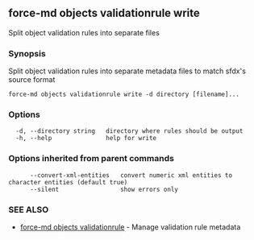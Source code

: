 ## force-md objects validationrule write

Split object validation rules into separate files

### Synopsis

Split object validation rules into separate metadata files to match sfdx's source format

```
force-md objects validationrule write -d directory [filename]...
```

### Options

```
  -d, --directory string   directory where rules should be output
  -h, --help               help for write
```

### Options inherited from parent commands

```
      --convert-xml-entities   convert numeric xml entities to character entities (default true)
      --silent                 show errors only
```

### SEE ALSO

* [force-md objects validationrule](force-md_objects_validationrule.md)	 - Manage validation rule metadata

